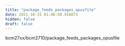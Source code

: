 ```yaml
---
title: "package_feeds_packages_opusfile"
date: 2021-10-31 01:46:50.916873
hidden: false
draft: false
---
```


bcm27xx/bcm2710/package_feeds_packages_opusfile

